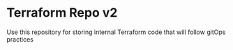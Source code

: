 # Terraform Repo v2

Use this repository for storing internal Terraform code that will follow gitOps practices

